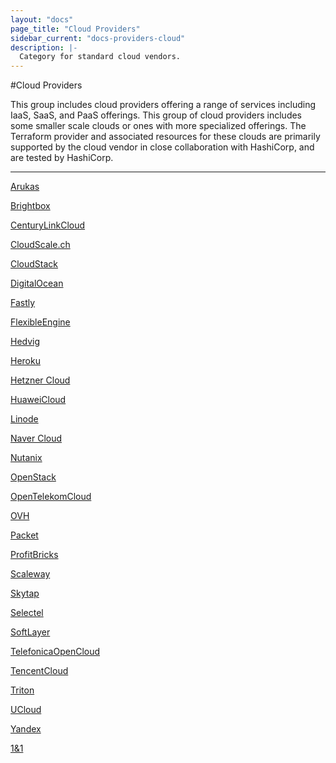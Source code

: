```yaml
---
layout: "docs"
page_title: "Cloud Providers"
sidebar_current: "docs-providers-cloud"
description: |-
  Category for standard cloud vendors.
---
```


#Cloud Providers

This group includes cloud providers offering a range of services including IaaS,
SaaS, and PaaS offerings. This group of cloud providers includes some smaller
scale clouds or ones with more specialized offerings. The Terraform provider
and associated resources for these clouds are primarily supported by the cloud
vendor in close collaboration with HashiCorp, and are tested by HashiCorp.

---


[Arukas](/docs/providers/arukas/index.html)

[Brightbox](/docs/providers/brightbox/index.html)

[CenturyLinkCloud](/docs/providers/clc/index.html)

[CloudScale.ch](/docs/providers/cloudscale/index.html)

[CloudStack](/docs/providers/cloudstack/index.html)

[DigitalOcean](/docs/providers/do/index.html)

[Fastly](/docs/providers/fastly/index.html)

[FlexibleEngine](/docs/providers/flexibleengine/index.html)

[Hedvig](/docs/providers/hedvig/index.html)

[Heroku](/docs/providers/heroku/index.html)

[Hetzner Cloud](/docs/providers/hcloud/index.html)

[HuaweiCloud](/docs/providers/huaweicloud/index.html)

[Linode](/docs/providers/linode/index.html)

[Naver Cloud](/docs/providers/ncloud/index.html)

[Nutanix](/docs/providers/nutanix/index.html)

[OpenStack](/docs/providers/openstack/index.html)

[OpenTelekomCloud](/docs/providers/opentelekomcloud/index.html)

[OVH](/docs/providers/ovh/index.html)

[Packet](/docs/providers/packet/index.html)

[ProfitBricks](/docs/providers/profitbricks/index.html)

[Scaleway](/docs/providers/scaleway/index.html)

[Skytap](/docs/providers/skytap/index.html)

[Selectel](/docs/providers/selectel/index.html)

[SoftLayer](/docs/providers/softlayer/index.html)

[TelefonicaOpenCloud](/docs/providers/telefonicaopencloud/index.html)

[TencentCloud](/docs/providers/tencentcloud/index.html)

[Triton](/docs/providers/triton/index.html)

[UCloud](/docs/providers/ucloud/index.html)

[Yandex](/docs/providers/yandex/index.html)

[1&1](/docs/providers/oneandone/index.html)
